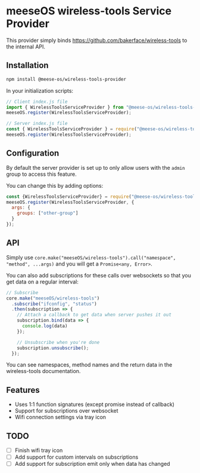 # meeseOS wireless-tools Service Provider

This provider simply binds https://github.com/bakerface/wireless-tools to the internal API.

## Installation

```bash
npm install @meese-os/wireless-tools-provider
```

In your initialization scripts:

```javascript
// Client index.js file
import { WirelessToolsServiceProvider } from "@meese-os/wireless-tools-provider";
meeseOS.register(WirelessToolsServiceProvider);

// Server index.js file
const { WirelessToolsServiceProvider } = require("@meese-os/wireless-tools-provider/src/server.js");
meeseOS.register(WirelessToolsServiceProvider);
```

## Configuration

By default the server provider is set up to only allow users with the `admin` group to access this feature.

You can change this by adding options:

```javascript
const {WirelessToolsServiceProvider} = require("@meese-os/wireless-tools-provider/src/server.js");
meeseOS.register(WirelessToolsServiceProvider, {
  args: {
    groups: ["other-group"]
  }
});
```

## API

Simply use `core.make("meeseOS/wireless-tools").call("namespace", "method", ...args)` and you will get a `Promise<any, Error>`.

You can also add subscriptions for these calls over websockets so that you get data on a regular interval:

```javascript
// Subscribe
core.make("meeseOS/wireless-tools")
  .subscribe("ifconfig", "status")
  .then(subscription => {
    // Attach a callback to get data when server pushes it out
    subscription.bind(data => {
      console.log(data)
    });

    // Unsubscribe when you're done
    subscription.unsubscribe();
  });
```

You can see namespaces, method names and the return data in the wireless-tools documentation.

## Features

- Uses 1:1 function signatures (except promise instead of callback)
- Support for subscriptions over websocket
- Wifi connection settings via tray icon

## TODO

- [ ] Finish wifi tray icon
- [ ] Add support for custom intervals on subscriptions
- [ ] Add support for subscription emit only when data has changed
